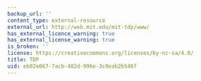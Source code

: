 ```yaml
---
backup_url: ''
content_type: external-resource
external_url: http://web.mit.edu/mit-tdp/www/
has_external_licence_warning: true
has_external_license_warning: true
is_broken: ''
license: https://creativecommons.org/licenses/by-nc-sa/4.0/
title: TDP
uid: eb02e067-7acb-402d-996e-3c0eab2b546f
---
```

